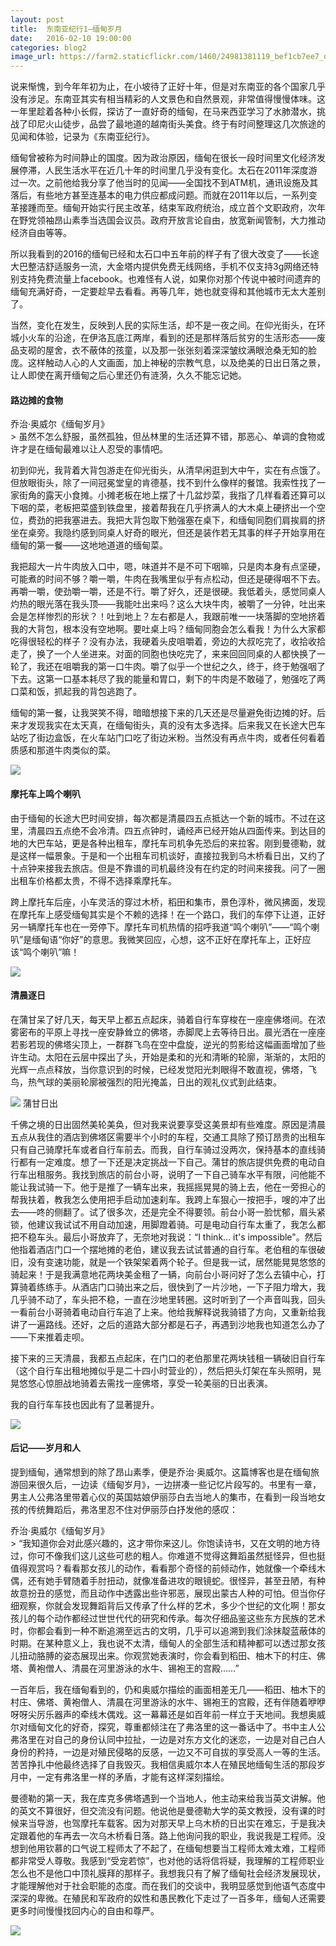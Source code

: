 ```yaml
---
layout: post
title:  东南亚纪行1—缅甸岁月
date:   2016-02-10 19:00:00
categories: blog2
image_url: https://farm2.staticflickr.com/1460/24981381119_bef1cb7ee7_o.jpg
---
```


说来惭愧，到今年年初为止，在小坡待了正好十年，但是对东南亚的各个国家几乎没有涉足。东南亚其实有相当精彩的人文景色和自然景观，非常值得慢慢体味。这一年里趁着各种小长假，探访了一直好奇的缅甸，在马来西亚学习了水肺潜水，挑战了印尼火山徒步，品尝了最地道的越南街头美食。终于有时间整理这几次旅途的见闻和体验，记录为《东南亚纪行》。

缅甸曾被称为时间静止的国度。因为政治原因，缅甸在很长一段时间里文化经济发展停滞，人民生活水平在近几十年的时间里几乎没有变化。太石在2011年深度游过一次。之前他给我分享了他当时的见闻——全国找不到ATM机，通讯设施及其落后，有些地方甚至连基本的电力供应都成问题。而就在2011年以后，一系列变革接踵而至。缅甸开始实行民主改革，结束军政府统治，成立首个文职政府，次年在野党领袖昂山素季当选国会议员。政府开放言论自由，放宽新闻管制，大力推动经济自由等等。

所以我看到的2016的缅甸已经和太石口中五年前的样子有了很大改变了——长途大巴整洁舒适服务一流，大金塔内提供免费无线网络，手机不仅支持3g网络还特别支持免费流量上facebook。也难怪有人说，如果你对那个传说中被时间遗弃的缅甸充满好奇，一定要趁早去看看。再等几年，她也就变得和其他城市无太大差别了。

当然，变化在发生，反映到人民的实际生活，却不是一夜之间。在仰光街头，在环城小火车的沿途，在伊洛瓦底江两岸，看到的还是那样落后贫穷的生活形态——废品支砌的屋舍，衣不蔽体的孩童，以及那一张张刻着深深皱纹满眼沧桑无知的脸庞。这样触动人心的人文画面，加上神秘的宗教气息，以及绝美的日出日落之景，让人即使在离开缅甸之后心里还仍有涟漪，久久不能忘记她。

#### 路边摊的食物

<figcaption>
乔治·奥威尔《缅甸岁月》
</figcaption>
> 虽然不怎么舒服，虽然孤独，但丛林里的生活还算不错，那恶心、单调的食物或许才是在缅甸最难以让人忍受的事情吧。

初到仰光，我背着大背包游走在仰光街头，从清早闲逛到大中午，实在有点饿了。但放眼街头，除了一间冠冕堂皇的肯德基，找不到什么像样的餐馆。我索性找了一家街角的露天小食摊。小摊老板在地上摆了十几盆炒菜，我指了几样看着还算可以下咽的菜，老板把菜盛到铁盘里，接着帮我在几乎挤满人的大木桌上硬挤出一个空位，费劲的把我塞进去。我把大背包取下勉强塞在桌下，和缅甸同胞们肩挨肩的挤坐在桌旁。我隐约感到同桌人好奇的眼光，但还是装作若无其事的样子开始享用在缅甸的第一餐——这地地道道的缅甸菜。

我把超大一片牛肉放入口中，嗯，味道并不是不可下咽嘛，只是肉本身有点坚硬，可能煮的时间不够？嚼一嚼，牛肉在我嘴里似乎有点松动，但还是硬得咽不下去。再嚼一嚼，使劲嚼一嚼，还是不行。嚼了好久，还是很硬。我低着头，感觉同桌人灼热的眼光落在我头顶——我能吐出来吗？这么大块牛肉，被嚼了一分钟，吐出来会是怎样惨烈的形状？！吐到地上？左右都是人，我跟前唯一一块落脚的空地挤着我的大背包，根本没有空地啊。要吐桌上吗？缅甸同胞会怎么看我！为什么大家都吃得很轻松的样子？没有办法，我硬着头皮咀嚼着，旁边的大叔吃完了，收拾收拾走了，换了一个人坐进来。对面的同胞也快吃完了，来来回回同桌的人都快换了一轮了，我还在咀嚼我的第一口牛肉。嚼了似乎一个世纪之久，终于，终于勉强咽了下去。这第一口基本耗尽了我的能量和胃口，剩下的牛肉是不敢碰了，勉强吃了两口菜和饭，抓起我的背包逃跑了。

缅甸的第一餐，让我哭笑不得，暗暗想接下来的几天还是尽量避免街边摊的好。后来才发现我实在太天真，在缅甸街头，真的没有太多选择。后来我又在长途大巴车站吃了街边盒饭，在火车站门口吃了街边米粉。当然没有再点牛肉，或者任何看着质感和那道牛肉类似的菜。

![][image-1]


#### 摩托车上鸣个喇叭

由于缅甸的长途大巴时间安排，每次都是清晨四五点抵达一个新的城市。不过在这里，清晨四五点绝不会冷清。四五点钟时，诵经声已经开始从四面传来。到达目的地的大巴车站，更是各种出租车，摩托车司机争先恐后的来拉客。刚到曼德勒，就是这样一幅景象。于是和一个出租车司机谈好，直接拉我到乌木桥看日出，又约了十点钟来接我去旅店。但是不靠谱的司机最终没有在约定的时间来接我。问了一圈出租车价格都太贵，不得不选择乘摩托车。

跨上摩托车后座，小车灵活的穿过木桥，稻田和集市，景色淳朴，微风拂面，发现在摩托车上感受缅甸其实是个不赖的选择！在一个路口，我们的车停下让道，正好另一辆摩托车也在一旁停下。摩托车司机热情的招呼我道“鸣个喇叭”——“鸣个喇叭”是缅甸语“你好”的意思。我微笑回应，心想，这不正好在摩托车上，正好应该“鸣个喇叭”嘛！

![][image-3]

#### 清晨逐日

在蒲甘呆了好几天，每天早上都五点起床，骑着自行车穿梭在一座座佛塔间。在浓雾密布的平原上寻找一座安静耸立的佛塔，赤脚爬上去等待日出。晨光洒在一座座若影若现的佛塔尖顶上，一群群飞鸟在空中盘旋，逆光的剪影给这幅画面增加了些许生动。太阳在云层中探出了头，开始是柔和的光和清晰的轮廓，渐渐的，太阳的光辉一点点释放，当你意识到的时候，已经发觉阳光刺眼得不敢直视，佛塔，飞鸟，热气球的美丽轮廓被强烈的阳光掩盖，日出的观礼仪式到此结束。

<div class="image-banner">
    <img src="https://live.staticflickr.com/65535/48113937652_496b499283_o.jpg">
    <span>蒲甘日出</span>
</div>


千佛之境的日出固然美轮美奂，但对我来说要享受这美景却有些难度。原因是清晨五点从我住的酒店到佛塔区需要半个小时的车程，交通工具除了预订昂贵的出租车只有自己骑摩托车或者自行车前去。而我，自行车骑过没两次，保持基本的直线骑行都有一定难度。想了一下还是决定挑战一下自己。蒲甘的旅店提供免费的电动自行车出租服务。我找到旅店的前台小哥，说明了一下自己骑车水平有限，问他能不能让我试骑一下。他于是推了一辆车出来，我摇摇晃晃的骑上去，他在一旁担心的帮我扶着，教我怎么使用把手启动加速刹车。我跨上车狠心一按把手，嗖的冲了出去——咚的侧翻了。试了很多次，还是完全不得要领。前台小哥一脸忧郁，眉头紧锁，他建议我试试不用自动加速，用脚蹬着骑。可是电动自行车太重了，我怎么都把不稳车头。最后小哥放弃了，无奈地对我说：“I think... it's impossible"。然后他指着酒店门口一个摆地摊的老伯，建议我去试试普通的自行车。老伯租的车很破旧，没有变速功能，就是一个铁架架着两个轮子。但是我一试，居然能晃晃悠悠的骑起来！于是我满意地花两块美金租了一辆，向前台小哥问好了怎么去镇中心，打算骑着练练手。从酒店门口骑出来之后，很快到了一片沙地，一下子阻力增大，我几乎骑不动了，车头把不稳，一直在沙地里转圈。这时听到了一个声音叫我，回头一看前台小哥骑着电动自行车追了上来。他给我解释说我骑错了方向，又重新给我讲了一遍路线。还好，之后的道路大部分都是石子，再遇到沙地我也知道怎么办了——下来推着走呗。

接下来的三天清晨，我都五点起床，在门口的老伯那里花两块钱租一辆破旧自行车（这个自行车出租地摊似乎是二十四小时营业的），然后把头灯架在车头照明，晃晃悠悠心惊胆战地骑着去需找一座佛塔，享受一轮美丽的日出表演。

我的自行车车技也因此有了显著提升。

![][image-5]

#### 后记——岁月和人

提到缅甸，通常想到的除了昂山素季，便是乔治·奥威尔。这篇博客也是在缅甸旅游回来很久后，一边读《缅甸岁月》，一边拼凑一些记忆片段写的。书里有一章，男主人公弗洛里带着心仪的英国姑娘伊丽莎白去当地人的集市，在看到一段当地女孩的传统舞蹈后，弗洛里忍不住对伊丽莎白抒发他的感叹：

<figcaption>
乔治·奥威尔《缅甸岁月》
</figcaption>
> “我知道你会对此感兴趣的，这才带你来这儿。你饱读诗书，又在文明的地方待过，你可不像我们这儿这些可悲的粗人。你难道不觉得这舞蹈虽然挺怪异，但也挺值得观赏吗？看看那女孩儿的动作，看看那个奇怪的前倾动作，她就像一个牵线木偶，还有她手臂随着手肘扭动，就像准备进攻的眼镜蛇。很怪异，甚至丑陋，有种故意扮丑的感觉，而且动作中透露出些许邪恶，展现出蒙古人种的可怕。但当你仔细观察，你就会发现舞蹈背后又传承了什么样的艺术，多少个世纪的文化啊！那女孩儿的每个动作都经过世世代代的研究和传承。每次仔细品鉴这些东方民族的艺术时，你都会看到一种不断追溯至远古的文明，几乎可以追溯到我们涂抹靛蓝蔽体的时期。在某种意义上，我也说不太清，缅甸人的全部生活和精神都可以透过那女孩儿扭动胳膊的姿态展现出来。你观赏她表演时，你会看到稻田、柚木下的村庄、佛塔、黄袍僧人、清晨在河里游泳的水牛、锡袍王的宫殿……”

一百年后，我在缅甸看到的，仍和奥威尔描绘的画面相差无几——稻田、柚木下的村庄、佛塔、黄袍僧人、清晨在河里游泳的水牛、锡袍王的宫殿，还有伴随着咿咿呀呀尖厉乐器声的牵线木偶戏。这一幕幕还是如百年前一样立于天地间。我想奥威尔对缅甸文化的好奇，探究，尊重都倾注在了弗洛里的这一番话中了。书中主人公弗洛里在对自己的身份认同中拉扯，一边是对东方文化的迷恋，一边是对自己白人身份的矜持，一边是对殖民侵略的反感，一边又不可自拔的享受高人一等的生活。苦苦挣扎中他最终选择了自我毁灭。我相信奥威尔本人在殖民地缅甸生活的那段岁月中，一定有弗洛里一样的矛盾，才能有这样深刻描绘。

曼德勒的第一天，我在库克多佛塔遇到一个当地人，他主动来给我当英文讲解。他的英文不算很好，但交流没有问题。他说他是曼德勒大学的英文教授，没有课的时候来当导游，也驾摩托车载客。因为对那天早上乌木桥的日出实在难忘，于是我决定跟着他的车再去一次乌木桥看日落。路上他询问我的职业，我说我是工程师。没想到他用钦慕的口气说工程师太了不起了，在缅甸想要当工程师太难太难，工程师都非常受人尊敬。我感到“受宠若惊”，也对他的话将信将疑，我理解的工程师职业怎么也不是他口中顶礼膜拜的那样子。我想我只有了解了缅甸社会经济发展现状，才能理解他对于社会职能的态度。而在我们的交谈中，我明显感觉到他语气态度中深深的卑微。在殖民和军政府的奴性和愚民教化下走过了一百多年，缅甸人还需要更多时间慢慢找回内心的自由和尊严。

![][image-4]


[image-1]:	https://farm2.staticflickr.com/1546/25872619686_f6e68a592f_o.jpg
[image-2]:	https://farm2.staticflickr.com/1460/24981381119_bef1cb7ee7_o.jpg
[image-3]:	https://live.staticflickr.com/65535/48113839996_1e692e152c_o.jpg
[image-4]:	https://farm2.staticflickr.com/1496/25898511045_2ede3459f8_o.jpg
[image-5]:  https://c5.staticflickr.com/2/1605/25777738732_f93f784d3d_b.jpg
[image-6]:  https://c7.staticflickr.com/2/1713/25265795334_d3532ea032_b.jpg
[image-7]:  https://farm2.staticflickr.com/1472/25266070784_dcfdf68ae0_o.jpg